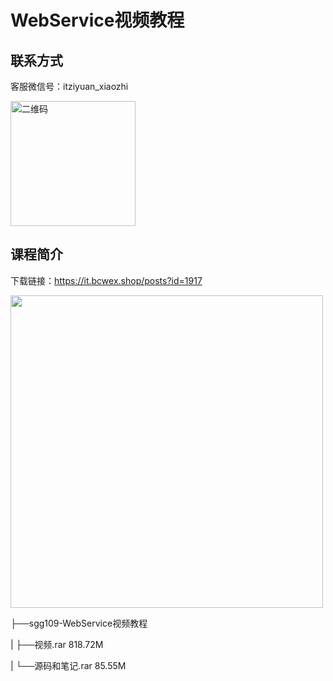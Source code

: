 # WebService视频教程

## 联系方式

客服微信号：itziyuan_xiaozhi

<img src="https://ziyuanyun.oss-cn-guangzhou.aliyuncs.com/common/20240614073449/666b82192834a.jpg" width="200" height="200" alt="二维码">

## 课程简介

下载链接：https://it.bcwex.shop/posts?id=1917

<img src="https://ziyuanyun.oss-cn-guangzhou.aliyuncs.com/yun/20240515183604/66449014d20e2.jpg" width="500" alt="">

  ├──sgg109-WebService视频教程

 | ├──视频.rar 818.72M

 | └──源码和笔记.rar 85.55M

  